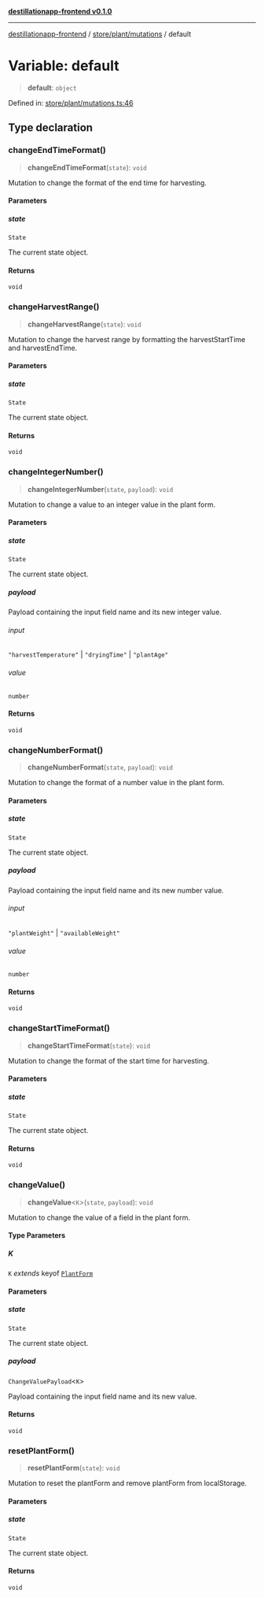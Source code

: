 [**destillationapp-frontend v0.1.0**](../../../../README.md)

***

[destillationapp-frontend](../../../../modules.md) / [store/plant/mutations](../README.md) / default

# Variable: default

> **default**: `object`

Defined in: [store/plant/mutations.ts:46](https://github.com/DestillApp/main/blob/76aba95a5d8c1d9174ebde73d7b50f0ea64b491a/frontend/src/store/plant/mutations.ts#L46)

## Type declaration

### changeEndTimeFormat()

> **changeEndTimeFormat**(`state`): `void`

Mutation to change the format of the end time for harvesting.

#### Parameters

##### state

`State`

The current state object.

#### Returns

`void`

### changeHarvestRange()

> **changeHarvestRange**(`state`): `void`

Mutation to change the harvest range by formatting the harvestStartTime and harvestEndTime.

#### Parameters

##### state

`State`

The current state object.

#### Returns

`void`

### changeIntegerNumber()

> **changeIntegerNumber**(`state`, `payload`): `void`

Mutation to change a value to an integer value in the plant form.

#### Parameters

##### state

`State`

The current state object.

##### payload

Payload containing the input field name and its new integer value.

###### input

`"harvestTemperature"` \| `"dryingTime"` \| `"plantAge"`

###### value

`number`

#### Returns

`void`

### changeNumberFormat()

> **changeNumberFormat**(`state`, `payload`): `void`

Mutation to change the format of a number value in the plant form.

#### Parameters

##### state

`State`

The current state object.

##### payload

Payload containing the input field name and its new number value.

###### input

`"plantWeight"` \| `"availableWeight"`

###### value

`number`

#### Returns

`void`

### changeStartTimeFormat()

> **changeStartTimeFormat**(`state`): `void`

Mutation to change the format of the start time for harvesting.

#### Parameters

##### state

`State`

The current state object.

#### Returns

`void`

### changeValue()

> **changeValue**\<`K`\>(`state`, `payload`): `void`

Mutation to change the value of a field in the plant form.

#### Type Parameters

##### K

`K` *extends* keyof [`PlantForm`](../../../../types/forms/plantForm/interfaces/PlantForm.md)

#### Parameters

##### state

`State`

The current state object.

##### payload

`ChangeValuePayload`\<`K`\>

Payload containing the input field name and its new value.

#### Returns

`void`

### resetPlantForm()

> **resetPlantForm**(`state`): `void`

Mutation to reset the plantForm and remove plantForm from localStorage.

#### Parameters

##### state

`State`

The current state object.

#### Returns

`void`
